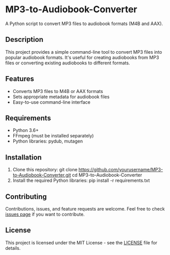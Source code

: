# MP3-to-Audiobook-Converter

A Python script to convert MP3 files to audiobook formats (M4B and AAX).

## Description

This project provides a simple command-line tool to convert MP3 files into popular audiobook formats. It's useful for creating audiobooks from MP3 files or converting existing audiobooks to different formats.

## Features

- Converts MP3 files to M4B or AAX formats
- Sets appropriate metadata for audiobook files
- Easy-to-use command-line interface

## Requirements

- Python 3.6+
- FFmpeg (must be installed separately)
- Python libraries: pydub, mutagen

## Installation

1. Clone this repository: git clone https://github.com/yourusername/MP3-to-Audiobook-Converter.git
cd MP3-to-Audiobook-Converter
2. Install the required Python libraries: pip install -r requirements.txt

## Contributing

Contributions, issues, and feature requests are welcome. Feel free to check [issues page](https://github.com/yourusername/MP3-to-Audiobook-Converter/issues) if you want to contribute.

## License

This project is licensed under the MIT License - see the [LICENSE](LICENSE) file for details.
